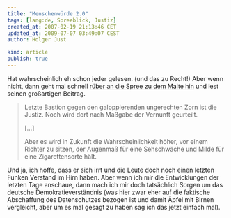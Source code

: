 ```yaml
---
title: "Menschenwürde 2.0"
tags: [lang:de, Spreeblick, Justiz]
created_at: 2007-02-19 21:13:46 CET
updated_at: 2009-07-07 03:49:07 CEST
author: Holger Just

kind: article
publish: true
---
```


Hat wahrscheinlich eh schon jeder gelesen. (und das zu Recht!) Aber wenn nicht, dann geht mal schnell [rüber an die Spree zu dem Malte hin](http://www.spreeblick.com/2007/02/19/die-mehrheit-der-schweiger/) und lest seinen großartigen Beitrag.
>Letzte Bastion gegen den galoppierenden ungerechten Zorn ist die Justiz. Noch wird dort nach Maßgabe der Vernunft geurteilt.
>
>[...]
>
>Aber es wird in Zukunft die Wahrscheinlichkeit höher, vor einem Richter zu sitzen, der Augenmaß für eine Sehschwäche und Milde für eine Zigarettensorte hält.

Und ja, ich hoffe, dass er sich irrt und die Leute doch noch einen letzten Funken Verstand im Hirn haben. Aber wenn ich mir die Entwicklungen der letzten Tage anschaue, dann mach ich mir doch tatsächlich Sorgen um das deutsche Demokratieverständnis (was hier zwar eher auf die faktische Abschaffung des Datenschutzes bezogen ist und damit Äpfel mit Birnen vergleicht, aber um es mal gesagt zu haben sag ich das jetzt einfach mal).